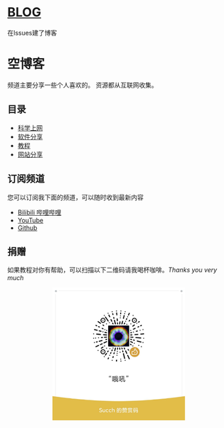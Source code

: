 # [BLOG](https://github.com/Succh/BLOG/issues)
在lssues建了博客

# 空博客
频道主要分享一些个人喜欢的。
资源都从互联网收集。

## 目录

* [科学上网](https://github.com/Succh/BLOG/labels/%E7%A7%91%E5%AD%A6%E4%B8%8A%E7%BD%91%E5%88%86%E4%BA%AB)
* [软件分享](https://github.com/Succh/BLOG/labels/%E8%BD%AF%E4%BB%B6%E5%88%86%E4%BA%AB)
* [教程](https://github.com/Succh/BLOG/labels/%E6%95%99%E7%A8%8B)
* [网站分享](https://github.com/Succh/BLOG/labels/%E7%BD%91%E7%AB%99)

## 订阅频道
您可以订阅我下面的频道，可以随时收到最新内容
* [Bilibili 哔哩哔哩](https://space.bilibili.com/9187486)
* [YouTube](https://www.youtube.com/channel/UCzUdYcR8YhvPIQKwAkzw0PQ)
* [Github](https://github.com/Succh)

## 捐赠

如果教程对你有帮助，可以扫描以下二维码请我喝杯咖啡。*Thanks you very much*
<div align=center><img src="mmexport1625824730696.jpg" width = "300" div align=center />
